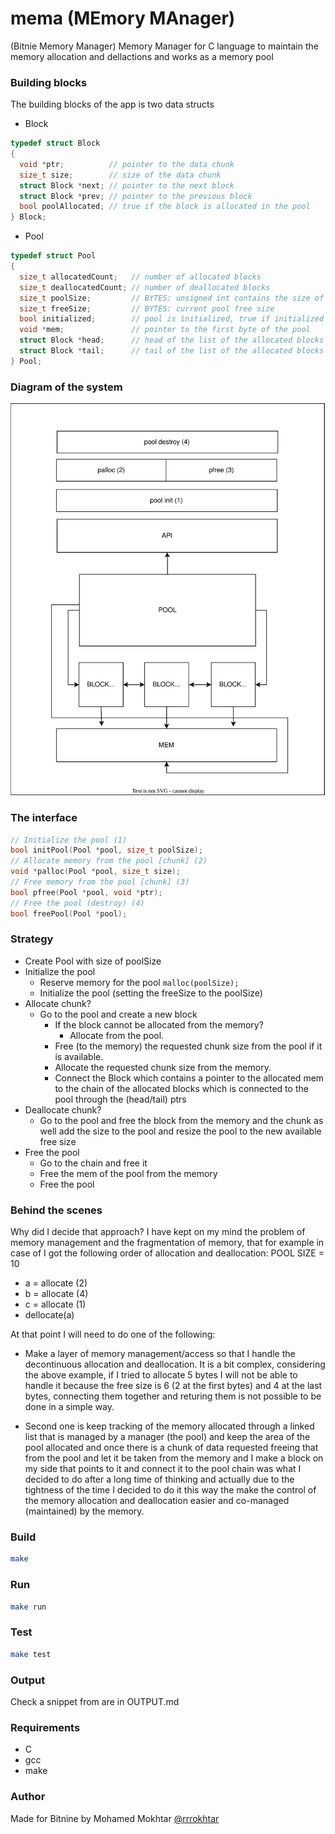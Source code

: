 # mema (MEmory MAnager)
(Bitnie Memory Manager) Memory Manager for C language to maintain the memory allocation and dellactions and works as a memory pool

### Building blocks

The building blocks of the app is two data structs
- Block
```c
typedef struct Block
{
  void *ptr;          // pointer to the data chunk
  size_t size;        // size of the data chunk
  struct Block *next; // pointer to the next block
  struct Block *prev; // pointer to the previous block
  bool poolAllocated; // true if the block is allocated in the pool
} Block;
```

- Pool
```c
typedef struct Pool
{
  size_t allocatedCount;   // number of allocated blocks
  size_t deallocatedCount; // number of deallocated blocks
  size_t poolSize;         // BYTES: unsigned int contains the size of the pool
  size_t freeSize;         // BYTES: current pool free size
  bool initialized;        // pool is initialized, true if initialized
  void *mem;               // pointer to the first byte of the pool
  struct Block *head;      // head of the list of the allocated blocks
  struct Block *tail;      // tail of the list of the allocated blocks
} Pool;
```

### Diagram of the system

![diagram](./assets/diagram.svg)

### The interface

```c
// Initialize the pool (1)
bool initPool(Pool *pool, size_t poolSize);
// Allocate memory from the pool [chunk] (2)
void *palloc(Pool *pool, size_t size);
// Free memory from the pool [chunk] (3)
bool pfree(Pool *pool, void *ptr);
// Free the pool (destroy) (4)
bool freePool(Pool *pool);
```


### Strategy
- Create Pool with size of poolSize
- Initialize the pool
  - Reserve memory for the pool `malloc(poolSize);`
  - Initialize the pool (setting the freeSize to the poolSize)
- Allocate chunk?
  - Go to the pool and create a new block
    - If the block cannot be allocated from the memory?
      - Allocate from the pool.
    - Free (to the memory) the requested chunk size from the pool if it is available.
    - Allocate the requested chunk size from the memory.
    - Connect the Block which contains a pointer to the allocated mem to the chain of the allocated blocks which is connected to the pool through the (head/tail) ptrs
- Deallocate chunk?
  - Go to the pool and free the block from the memory and the chunk as well add the size to the pool and resize the pool to the new available free size
- Free the pool
  - Go to the chain and free it
  - Free the mem of the pool from the memory
  - Free the pool

### Behind the scenes
Why did I decide that approach? I have kept on my mind the problem of memory management and the fragmentation of memory, that for example in case of I got the following order of allocation and deallocation:
POOL SIZE = 10
- a = allocate (2)
- b = allocate (4)
- c = allocate (1)
- dellocate(a)

At that point I will need to do one of the following:


- Make a layer of memory management/access so that I handle the decontinuous allocation and deallocation. It is a bit complex, considering the above example, if I tried to allocate 5 bytes I will not be able to handle it because the free size is 6 (2 at the first bytes) and 4 at the last bytes, connecting them together and returing them is not possible to be done in a simple way.

- Second one is keep tracking of the memory allocated through a linked list that is managed by a manager (the pool) and keep the area of the pool allocated and once there is a chunk of data requested freeing that from the pool and let it be taken from the memory and I make a block on my side that points to it and connect it to the pool chain was what I decided to do after a long time of thinking and actually due to the tightness of the time I decided to do it this way the make the control of the memory allocation and deallocation easier and co-managed (maintained)  by the memory.

### Build
```sh
make 
```
### Run
```sh
make run
```

### Test
```sh
make test
```

### Output
Check a snippet from are in OUTPUT.md

### Requirements
- C
- gcc 
- make

### Author
Made for Bitnine by Mohamed Mokhtar [@rrrokhtar](https://github.com/rrrokhtar)
